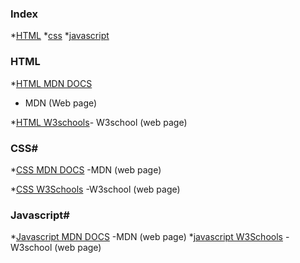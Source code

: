 ### Index

*[HTML](#html)
*[css](#css)
*[javascript](#js)


### HTML
*[HTML MDN DOCS](https://developer.mozilla.org/en-US/docs/Web/HTML)
- MDN (Web page)

*[HTML W3schools](https://www.w3schools.com/html/)- W3school (web page)


### <a id="css"></a>CSS\#
*[CSS MDN DOCS](https://developer.mozilla.org/en-US/docs/Web/CSS)
-MDN (web page)

*[CSS W3Schools](https://www.w3schools.com/w3css/defaulT.asp)
-W3school (web page)


### <a id="js"></a>Javascript\#
*[Javascript MDN DOCS](https://developer.mozilla.org/en-US/docs/Web/JavaScript)
-MDN (web page)
*[javascript W3Schools](https://www.w3schools.com/js/)
-W3school (web page)



